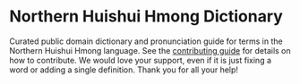 
# Northern Huishui Hmong Dictionary

Curated public domain dictionary and pronunciation guide for terms in the Northern Huishui Hmong language. See the [contributing guide](https://github.com/drumworkteam/term/blob/make/.github/contributing.md) for details on how to contribute. We would love your support, even if it is just fixing a word or adding a single definition. Thank you for all your help!